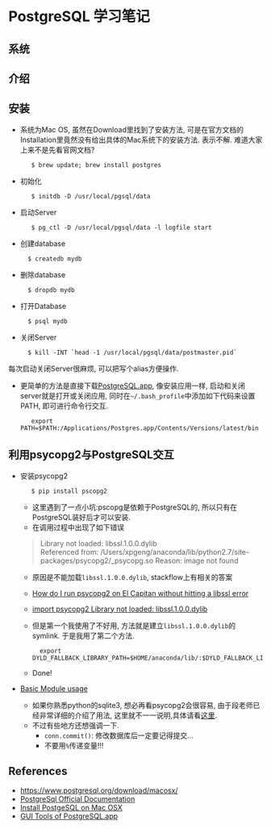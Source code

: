 # PostgreSQL 学习笔记

## 系统

## 介绍

## 安装
- 系统为Mac OS, 虽然在Download里找到了安装方法, 可是在官方文档的Installation里竟然没有给出具体的Mac系统下的安装方法. 表示不解. 难道大家上来不是先看官网文档?

         $ brew update; brew install postgres


- 初始化

         $ initdb -D /usr/local/pgsql/data


- 启动Server

         $ pg_ctl -D /usr/local/pgsql/data -l logfile start


- 创建database

        $ createdb mydb

- 删除database

        $ dropdb mydb

- 打开Database

        $ psql mydb

- 关闭Server

        $ kill -INT `head -1 /usr/local/pgsql/data/postmaster.pid`

每次启动关闭Server很麻烦, 可以把写个alias方便操作.

- 更简单的方法是直接下载[PostgreSQL.app](http://postgresapp.com/), 像安装应用一样, 启动和关闭server就是打开或关闭应用, 同时在`~/.bash_profile`中添加如下代码来设置PATH, 即可进行命令行交互.

         export PATH=$PATH:/Applications/Postgres.app/Contents/Versions/latest/bin


## 利用psycopg2与PostgreSQL交互
- 安装psycopg2

         $ pip install pscopg2
    
    - 这里遇到了一点小坑:pscopg是依赖于PostgreSQL的, 所以只有在PostgreSQL装好后才可以安装.
    - 在调用过程中出现了如下错误

    > Library not loaded: libssl.1.0.0.dylib  
  Referenced from: /Users/xpgeng/anaconda/lib/python2.7/site-packages/psycopg2/_psycopg.so
  Reason: image not found
   
    - 原因是不能加载`libssl.1.0.0.dylib`, stackflow上有相关的答案
    - [How do I run psycopg2 on El Capitan without hitting a libssl error](http://stackoverflow.com/questions/32978365/how-do-i-run-psycopg2-on-el-capitan-without-hitting-a-libssl-error)
    - [import psycopg2 Library not loaded: libssl.1.0.0.dylib](http://stackoverflow.com/questions/27264574/import-psycopg2-library-not-loaded-libssl-1-0-0-dylib)
    - 但是第一个我使用了不好用, 方法就是建立`libssl.1.0.0.dylib`的symlink. 于是我用了第二个方法.
    
            export DYLD_FALLBACK_LIBRARY_PATH=$HOME/anaconda/lib/:$DYLD_FALLBACK_LIBRARY_PATH
            
    - Done!
 
- [Basic Module usage](http://initd.org/psycopg/docs/)
    - 如果你熟悉python的sqlite3, 想必再看psycopg2会很容易, 由于段老师已经非常详细的介绍了用法, 这里就不一一说明,具体请看[这里](https://github.com/memect/kg-beijing/tree/master/KG-PostgreSQL/KG-PostgreSQL).
    - 不过有些地方还想强调一下.
        - `conn.commit()`: 修改数据库后一定要记得提交...
        - 不要用`%`传递变量!!!
          





## References
- <https://www.postgresql.org/download/macosx/>
- [PostgreSql Official Documentation](https://www.postgresql.org/docs/9.5/static/index.html)
- [Install PostgeSQL on Mac OSX](https://www.postgresql.org/download/macosx/)
- [GUI Tools of PostgreSQL.app](http://postgresapp.com/documentation/gui-tools.html)